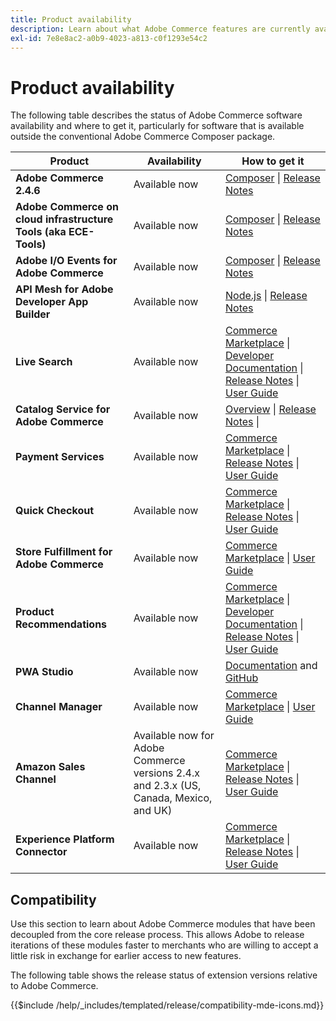 ```yaml
---
title: Product availability
description: Learn about what Adobe Commerce features are currently available, how to access them, and check their compatibility with specific Adobe Commerce releases.
exl-id: 7e8e8ac2-a0b9-4023-a813-c0f1293e54c2
---
```

# Product availability

The following table describes the status of Adobe Commerce software availability and where to get it, particularly for software that is available outside the conventional Adobe Commerce Composer package.

| Product | Availability   | How to get it |
|-|-|-|
| **Adobe Commerce 2.4.6**                  | Available now | [Composer](../installation/composer.md) \| [Release Notes](https://experienceleague.adobe.com/docs/commerce-operations/release/notes/adobe-commerce/2-4-6.html)  |
| **Adobe Commerce on cloud infrastructure Tools (aka ECE-Tools)** | Available now | [Composer](https://experienceleague.adobe.com/docs/commerce-cloud-service/user-guide/dev-tools/ece-tools/update-package.html) \| [Release Notes](https://experienceleague.adobe.com/docs/commerce-cloud-service/user-guide/release-notes/cloud-tools-suite.html) |
| **Adobe I/O Events for Adobe Commerce** | Available now | [Composer](https://developer.adobe.com/commerce/events/get-started/installation/) \| [Release Notes](https://developer.adobe.com/commerce/events/get-started/release-notes/) |
| **API Mesh for Adobe Developer App Builder** | Available now | [Node.js](https://developer.adobe.com/graphql-mesh-gateway/gateway/getting-started/) \| [Release Notes](https://developer.adobe.com/graphql-mesh-gateway/gateway/release-notes/) |
| **Live Search**                                 | Available now | [Commerce Marketplace](https://marketplace.magento.com/magento-live-search.html) \| [Developer Documentation](https://developer.adobe.com/commerce/services/live-search/) \| [Release Notes](https://experienceleague.adobe.com/docs/commerce-merchant-services/live-search/release-notes.html) \| [User Guide](https://experienceleague.adobe.com/docs/commerce-merchant-services/live-search/overview.html) |
| **Catalog Service for Adobe Commerce**                                 | Available now |  [Overview](https://experienceleague.adobe.com/docs/commerce-merchant-services/catalog-service/guide-overview.html) \| [Release Notes](https://experienceleague.adobe.com/docs/commerce-merchant-services/catalog-service/release-notes.html?lang=en) \|
| **Payment Services**                            | Available now | [Commerce Marketplace](https://marketplace.magento.com/magento-payment-services.html) \| [Release Notes](https://experienceleague.adobe.com/docs/commerce-merchant-services/payment-services/release-notes.html) \| [User Guide](https://experienceleague.adobe.com/docs/commerce-merchant-services/payment-services/guide-overview.html) |
| **Quick Checkout** | Available now | [Commerce Marketplace](https://marketplace.magento.com/magento-quick-checkout.html) \| [Release Notes](https://experienceleague.adobe.com/docs/commerce-merchant-services/quick-checkout/release-notes.html) \| [User Guide](https://experienceleague.adobe.com/docs/commerce-merchant-services/quick-checkout/overview.html) |
| **Store Fulfillment for Adobe Commerce** | Available now | [Commerce Marketplace](https://marketplace.magento.com/store-fulfillment-magento-walmart.html) \| [User Guide](https://experienceleague.adobe.com/docs/commerce-merchant-services/store-fulfillment/introduction.html) |
| **Product Recommendations**                     | Available now | [Commerce Marketplace](https://marketplace.magento.com/magento-product-recommendations.html) \| [Developer Documentation](https://devdocs.magento.com/recommendations/product-recs.html) \| [Release Notes](https://experienceleague.adobe.com/docs/commerce-merchant-services/product-recommendations/release-notes.html) \| [User Guide](https://experienceleague.adobe.com/docs/commerce-merchant-services/product-recommendations/overview.html) |
| **PWA Studio**                                  | Available now | [Documentation](https://developer.adobe.com/commerce/pwa-studio/) and [GitHub](https://github.com/magento/pwa-studio) |
| **Channel Manager**                             | Available now | [Commerce Marketplace](https://marketplace.magento.com/magento-channel-manager.html) \| [User Guide](https://experienceleague.adobe.com/docs/commerce-channels/channel-manager/intro-to-channel-manager/overview.html) |
| **Amazon Sales Channel**                        | Available now for Adobe Commerce versions 2.4.x and 2.3.x (US, Canada, Mexico, and UK) | [Commerce Marketplace](https://marketplace.magento.com/magento-module-amazon.html) \| [Release Notes](https://experienceleague.adobe.com/docs/commerce-channels/amazon/release-notes.html) \| [User Guide](https://experienceleague.adobe.com/docs/commerce-channels/amazon/overview.html) |
| **Experience Platform Connector**                     | Available now | [Commerce Marketplace](https://marketplace.magento.com/magento-experience-platform-connector.html) \| [Release Notes](https://experienceleague.adobe.com/docs/commerce-merchant-services/experience-platform-connector/release-notes.html?lang=en) \| [User Guide](https://experienceleague.adobe.com/docs/commerce-merchant-services/experience-platform-connector/overview.html?lang=en) |

## Compatibility

Use this section to learn about Adobe Commerce modules that have been decoupled from the core release process. This allows Adobe to release iterations of these modules faster to merchants who are willing to accept a little risk in exchange for earlier access to new features.

The following table shows the release status of extension versions relative to Adobe Commerce.

{{$include /help/_includes/templated/release/compatibility-mde-icons.md}}
